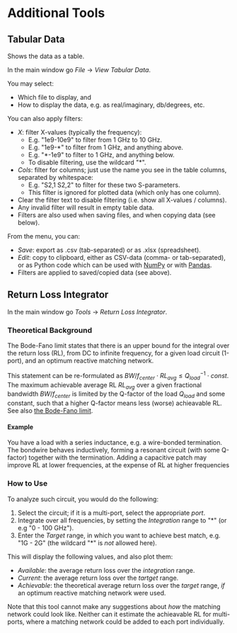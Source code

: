 Additional Tools
================

Tabular Data
------------

Shows the data as a table.

In the main window go *File* → *View Tabular Data*.

You may select:
- Which file to display, and 
- How to display the data, e.g. as real/imaginary, db/degrees, etc.

You can also apply filters:
- *X*: filter X-values (typically the frequency):
    - E.g. "1e9-10e9" to filter from 1 GHz to 10 GHz.
    - E.g. "1e9-*" to filter from 1 GHz, and anything above.
    - E.g. "*-1e9" to filter to 1 GHz, and anything below.
    - To disable filtering, use the wildcard "*".
- *Cols*: filter for columns; just use the name you see in the table columns, separated by whitespace:
    - E.g. "S2,1 S2,2" to filter for these two S-parameters.
    - This filter is ignored for plotted data (which only has one column).
- Clear the filter text to disable filtering (i.e. show all X-values / columns).
- Any invalid filter will result in empty table data.
- Filters are also used when saving files, and when copying data (see below).

From the menu, you can:
- *Save*: export as .csv (tab-separated) or as .xlsx (spreadsheet).
- *Edit*: copy to clipboard, either as CSV-data (comma- or tab-separated), or as Python code which can be used with [NumPy](https://numpy.org/) or with [Pandas](https://pandas.pydata.org/).
- Filters are applied to saved/copied data (see above).

Return Loss Integrator
----------------------

In the main window go *Tools* → *Return Loss Integrator*.

### Theoretical Background

The Bode-Fano limit states that there is an upper bound for the integral over the return loss (RL), from DC to infinite frequency, for a given load circuit (1-port), and an optimum reactive matching network.

This statement can be re-formulated as $BW / f_{center} \cdot RL_{avg} \le Q_{load}^{-1} \cdot const$. The maximum achievable average RL $RL_{avg}$ over a given fractional bandwidth $BW / f_{center}$ is limited by the Q-factor of the load $Q_{load}$ and some constant, such that a higher Q-factor means less (worse) achieavable RL. See also [the Bode-Fano limit](https://eng.libretexts.org/Bookshelves/Electrical_Engineering/Electronics/Microwave_and_RF_Design_III_-_Networks_(Steer)/07%3A_Chapter_7/7.2%3A_Fano-Bode_Limits).

#### Example

You have a load with a series inductance, e.g. a wire-bonded termination. The bondwire behaves inductively, forming a resonant circuit (with some Q-factor) together with the termination. Adding a capacitive patch may improve RL at lower frequencies, at the expense of RL at higher frequencies

### How to Use

To analyze such circuit, you would do the following:
1. Select the circuit; if it is a multi-port, select the appropriate *port*.
2. Integrate over all frequencies, by setting the *Integration* range to "*" (or e.g "0 - 100 GHz").
3. Enter the *Target* range, in which you want to achieve best match, e.g. "1G - 2G" (the wildcard "*" is *not* allowed here).

This will display the following values, and also plot them:
- *Available*: the average return loss over the *integration* range.
- *Current*: the average return loss over the *tartget* range.
- *Achievable*: the theoretical average return loss over the *target* range, *if* an optimum reactive matching network were used.

Note that this tool cannot make any suggestions about *how* the matching network could look like. Neither can it estimate the achieavable RL for multi-ports, where a matching network could be added to each port individually.
